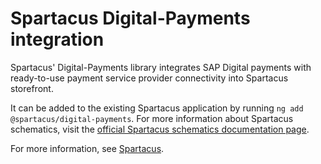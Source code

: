 # Spartacus Digital-Payments integration

Spartacus' Digital-Payments library integrates SAP Digital payments with ready-to-use payment service provider connectivity into Spartacus storefront.

It can be added to the existing Spartacus application by running `ng add @spartacus/digital-payments`. For more information about Spartacus schematics, visit the [official Spartacus schematics documentation page](https://help.sap.com/docs/SAP_COMMERCE_COMPOSABLE_STOREFRONT/31164ec95c7c4136b1d1a4a371cad3c7/e38d45609de04412920a7fc9c13d41e3.html).

For more information, see [Spartacus](https://github.com/SAP/spartacus).
